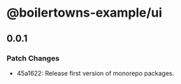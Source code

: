 # @boilertowns-example/ui

## 0.0.1

### Patch Changes

- 45a1622: Release first version of monorepo packages.
